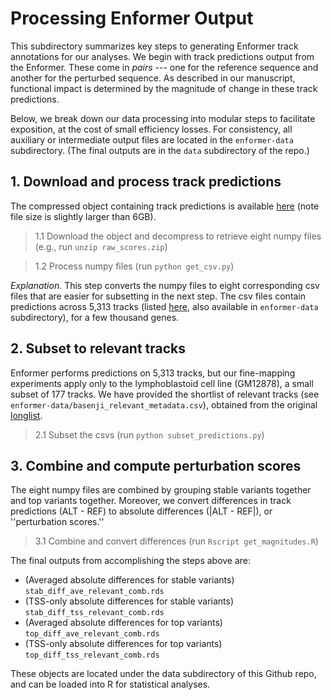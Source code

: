 # Processing Enformer Output

This subdirectory summarizes key steps to generating Enformer track annotations for our analyses. We begin with track predictions output from the Enformer. These come in _pairs_ --- one for the reference sequence and another for the perturbed sequence. As described in our manuscript, functional impact is determined by the magnitude of change in these track predictions.

Below, we break down our data processing into modular steps to facilitate exposition, at the cost of small efficiency losses. For consistency, all auxiliary or intermediate output files are located in the `enformer-data` subdirectory. (The final outputs are in the `data` subdirectory of the repo.)

## 1. Download and process track predictions

The compressed object containing track predictions is available [here](https://doi.org/10.6084/m9.figshare.22032167.v1) (note file size is slightly larger than 6GB). 

> 1.1 Download the object and decompress to retrieve eight numpy files (e.g., run `unzip raw_scores.zip`) 

> 1.2 Process numpy files (run `python get_csv.py`)

_Explanation._ This step converts the numpy files to eight corresponding csv files that are easier for subsetting in the next step. The csv files contain predictions across 5,313 tracks (listed [here](https://raw.githubusercontent.com/calico/basenji/master/manuscripts/cross2020/targets_human.txt), also available in `enformer-data` subdirectory), for a few thousand genes. 

## 2. Subset to relevant tracks

Enformer performs predictions on 5,313 tracks, but our fine-mapping experiments apply only to the lymphoblastoid cell line (GM12878), a small subset of 177 tracks. We have provided the shortlist of relevant tracks (see `enformer-data/basenji_relevant_metadata.csv`), obtained from the original [longlist](https://raw.githubusercontent.com/calico/basenji/master/manuscripts/cross2020/targets_human.txt). 

> 2.1 Subset the csvs (run `python subset_predictions.py`)

## 3. Combine and compute perturbation scores

The eight numpy files are combined by grouping stable variants together and top variants together. Moreover, we convert differences in track predictions (ALT - REF) to absolute differences (|ALT - REF|), or ''perturbation scores.''

> 3.1 Combine and convert differences (run `Rscript get_magnitudes.R`)

The final outputs from accomplishing the steps above are:

  - (Averaged absolute differences for stable variants) `stab_diff_ave_relevant_comb.rds` 
  - (TSS-only absolute differences for stable variants) `stab_diff_tss_relevant_comb.rds` 
  - (Averaged absolute differences for top variants) `top_diff_ave_relevant_comb.rds`
  - (TSS-only absolute differences for top variants) `top_diff_tss_relevant_comb.rds`

These objects are located under the data subdirectory of this Github repo, and can be loaded into R for statistical analyses. 